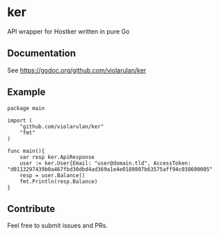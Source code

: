 # ker

API wrapper for Hostker written in pure Go

## Documentation

See https://godoc.org/github.com/violarulan/ker

## Example

    package main
    
    import (
        "github.com/violarulan/ker"
        "fmt"
    )
    
    func main(){
        var resp ker.ApiResponse
        user := ker.User{Email: "user@domain.tld", AccessToken: "d0113297439b0a467fbd30dbd4ad369a1e4e0189807b63575aff94c038600005"
        resp = user.Balance()
        fmt.Println(resp.Balance)
    }

## Contribute

Feel free to submit issues and PRs.
